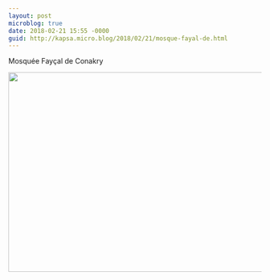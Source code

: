 ```yaml
---
layout: post
microblog: true
date: 2018-02-21 15:55 -0000
guid: http://kapsa.micro.blog/2018/02/21/mosque-fayal-de.html
---
```

Mosquée Fayçal de Conakry

<img src="http://www.jeankapsa.com/uploads/2018/745ad874b6.jpg" width="600" height="397" />
